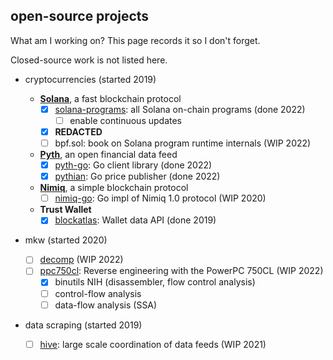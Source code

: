 ## open-source projects

What am I working on? This page records it so I don't forget.

Closed-source work is not listed here.

- cryptocurrencies (started 2019)

  - [**Solana**](https://solana.com/), a fast blockchain protocol
    - [x] [solana-programs](https://github.com/terorie/solana-programs): all Solana on-chain programs (done 2022)
      - [ ] enable continuous updates
    - [x] **REDACTED**
    - [ ] bpf.sol: book on Solana program runtime internals (WIP 2022)

  - [**Pyth**](https://pyth.network/), an open financial data feed
    - [x] [pyth-go](https://github.com/Blockdaemon/pyth-go): Go client library (done 2022)
    - [x] [pythian](https://github.com/terorie/pythian): Go price publisher (done 2022)

  - [**Nimiq**](https://www.nimiq.com/), a simple blockchain protocol
    - [ ] [nimiq-go](https://github.com/terorie/nimiq-go): Go impl of Nimiq 1.0 protocol (WIP 2020)

  - **Trust Wallet**
    - [x] [blockatlas](https://github.com/trustwallet/blockatlas): Wallet data API (done 2019)

- mkw (started 2020)

  - [ ] [decomp](https://github.com/riidefi/mkw) (WIP 2022)
  - [ ] [ppc750cl](https://github.com/terorie/ppc750cl): Reverse engineering with the PowerPC 750CL (WIP 2022)
    - [x] binutils NIH (disassembler, flow control analysis)
    - [ ] control-flow analysis
    - [ ] data-flow analysis (SSA)

- data scraping (started 2019)

  - [ ] [hive](https://github.com/od2/hive): large scale coordination of data feeds (WIP 2021)
